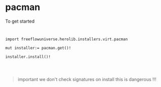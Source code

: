# pacman



To get started

```vlang


import freeflowuniverse.herolib.installers.virt.pacman

mut installer:= pacman.get()!

installer.install()!




```

> important we don't check signatures on install this is dangerous !!!